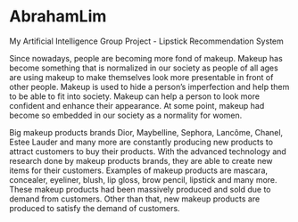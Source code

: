 # AbrahamLim
My Artificial Intelligence Group Project - Lipstick Recommendation System

Since nowadays, people are becoming more fond of makeup. Makeup has become something that is 
normalized in our society as people of all ages are using makeup to make themselves look more 
presentable in front of other people. Makeup is used to hide a person’s imperfection and help them 
to be able to fit into society. Makeup can help a person to look more confident and enhance their 
appearance. At some point, makeup had become so embedded in our society as a normality for 
women. 

Big makeup products brands Dior, Maybelline, Sephora, Lancôme, Chanel, Estee Lauder and 
many more are constantly producing new products to attract customers to buy their products. With 
the advanced technology and research done by makeup products brands, they are able to create 
new items for their customers. Examples of makeup products are mascara, concealer, eyeliner, 
blush, lip gloss, brow pencil, lipstick and many more. These makeup products had been massively 
produced and sold due to demand from customers. Other than that, new makeup products are 
produced to satisfy the demand of customers.

